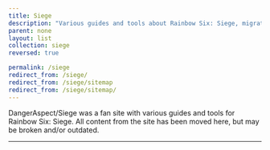 ```yaml
---
title: Siege
description: "Various guides and tools about Rainbow Six: Siege, migrated from the DangerAspect/Siege site"
parent: none
layout: list
collection: siege
reversed: true

permalink: /siege
redirect_from: /siege/
redirect_from: /siege/sitemap
redirect_from: /siege/sitemap/
---
```


DangerAspect/Siege was a fan site with various guides and tools for Rainbow Six: Siege. All content from the site has been moved here, but may be broken and/or outdated.

----
